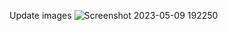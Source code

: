Update images
![Screenshot 2023-05-09 192250](https://github.com/shibez0112/ILoveMyMoney-Frontend/assets/64177351/8037bc14-b73d-4285-bdf2-68d1e02895f0)

